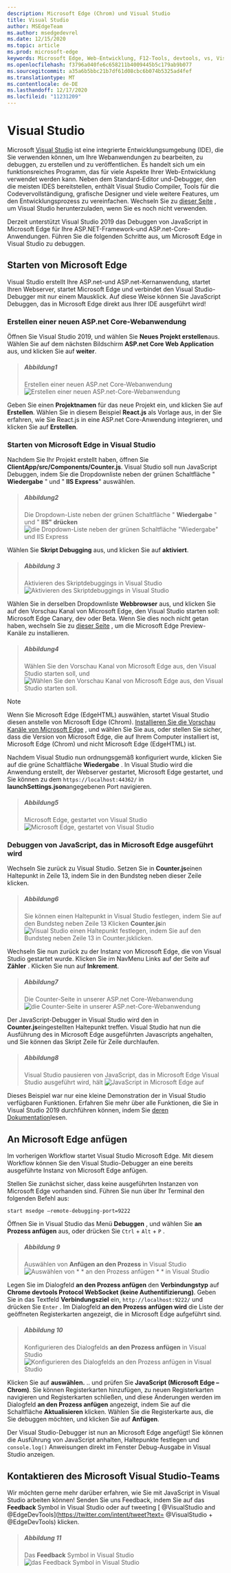 ```yaml
---
description: Microsoft Edge (Chrom) und Visual Studio
title: Visual Studio
author: MSEdgeTeam
ms.author: msedgedevrel
ms.date: 12/15/2020
ms.topic: article
ms.prod: microsoft-edge
keywords: Microsoft Edge, Web-Entwicklung, F12-Tools, devtools, vs, Visual Studio, Debugger
ms.openlocfilehash: f3796a040fe6c658211b4009445b5c179ab9b077
ms.sourcegitcommit: a35a6b5bbc21b7df61d08cbc6b074b5325ad4fef
ms.translationtype: MT
ms.contentlocale: de-DE
ms.lasthandoff: 12/17/2020
ms.locfileid: "11231209"
---
```

# Visual Studio

Microsoft [Visual Studio](https://visualstudio.microsoft.com/vs/) ist eine integrierte Entwicklungsumgebung (IDE), die Sie verwenden können, um Ihre Webanwendungen zu bearbeiten, zu debuggen, zu erstellen und zu veröffentlichen. Es handelt sich um ein funktionsreiches Programm, das für viele Aspekte Ihrer Web-Entwicklung verwendet werden kann. Neben dem Standard-Editor und-Debugger, den die meisten IDES bereitstellen, enthält Visual Studio Compiler, Tools für die Codevervollständigung, grafische Designer und viele weitere Features, um den Entwicklungsprozess zu vereinfachen. Wechseln Sie zu [dieser Seite](https://visualstudio.microsoft.com/downloads/) , um Visual Studio herunterzuladen, wenn Sie es noch nicht verwenden.

Derzeit unterstützt Visual Studio 2019 das Debuggen von JavaScript in Microsoft Edge für Ihre ASP\.NET-Framework-und ASP\.net-Core-Anwendungen. Führen Sie die folgenden Schritte aus, um Microsoft Edge in Visual Studio zu debuggen.

## Starten von Microsoft Edge
Visual Studio erstellt Ihre ASP\.net-und ASP\.net-Kernanwendung, startet Ihren Webserver, startet Microsoft Edge und verbindet den Visual Studio-Debugger mit nur einem Mausklick. Auf diese Weise können Sie JavaScript Debuggen, das in Microsoft Edge direkt aus Ihrer IDE ausgeführt wird!

### Erstellen einer neuen ASP.net Core-Webanwendung

Öffnen Sie Visual Studio 2019, und wählen Sie **Neues Projekt erstellen**aus. Wählen Sie auf dem nächsten Bildschirm **ASP\.net Core Web Application** aus, und klicken Sie auf **weiter**.

> ##### Abbildung1  
> Erstellen einer neuen ASP.net Core-Webanwendung ![ Erstellen einer neuen ASP.net-Core-Webanwendung](./media/create-new-project.png)  

Geben Sie einen **Projektnamen** für das neue Projekt ein, und klicken Sie auf **Erstellen**. Wählen Sie in diesem Beispiel **React.js** als Vorlage aus, in der Sie erfahren, wie Sie React.js in eine ASP.net Core-Anwendung integrieren, und klicken Sie auf **Erstellen**.

### Starten von Microsoft Edge in Visual Studio

Nachdem Sie Ihr Projekt erstellt haben, öffnen Sie **ClientApp/src/Components/Counter.js**. Visual Studio soll nun JavaScript Debuggen, indem Sie die Dropdownliste neben der grünen Schaltfläche " **Wiedergabe** " und " **IIS Express**" auswählen. 

> ##### Abbildung2  
> Die Dropdown-Liste neben der grünen Schaltfläche " **Wiedergabe** " und " **IIS" drücken** 
> ![ die Dropdown-Liste neben der grünen Schaltfläche "Wiedergabe" und IIS Express](./media/vs-dropdown.png)  

Wählen Sie **Skript Debugging** aus, und klicken Sie auf **aktiviert**.

> ##### Abbildung 3  
> Aktivieren des Skriptdebuggings in Visual Studio ![ Aktivieren des Skriptdebuggings in Visual Studio](./media/enable-script-debugging.png)  

Wählen Sie in derselben Dropdownliste **Webbrowser** aus, und klicken Sie auf den Vorschau Kanal von Microsoft Edge, den Visual Studio starten soll: Microsoft Edge Canary, dev oder Beta. Wenn Sie dies noch nicht getan haben, wechseln Sie zu [dieser Seite](https://www.microsoftedgeinsider.com/download) , um die Microsoft Edge Preview-Kanäle zu installieren.

> ##### Abbildung4  
> Wählen Sie den Vorschau Kanal von Microsoft Edge aus, den Visual Studio starten soll, und ![ Wählen Sie den Vorschau Kanal von Microsoft Edge aus, den Visual Studio starten soll.](./media/set-web-browser.png)  

> [!NOTE]
> Wenn Sie Microsoft Edge (EdgeHTML) auswählen, startet Visual Studio diesen anstelle von Microsoft Edge (Chrom). [Installieren Sie die Vorschau Kanäle von Microsoft Edge](https://www.microsoftedgeinsider.com/download) , und wählen Sie Sie aus, oder stellen Sie sicher, dass die Version von Microsoft Edge, die auf Ihrem Computer installiert ist, Microsoft Edge (Chrom) und nicht Microsoft Edge (EdgeHTML) ist.

Nachdem Visual Studio nun ordnungsgemäß konfiguriert wurde, klicken Sie auf die grüne Schaltfläche **Wiedergabe** . In Visual Studio wird die Anwendung erstellt, der Webserver gestartet, Microsoft Edge gestartet, und Sie können zu dem `https://localhost:44362/` in **launchSettings.json**angegebenen Port navigieren.

> ##### Abbildung5  
> Microsoft Edge, gestartet von Visual Studio ![ Microsoft Edge, gestartet von Visual Studio](./media/edge-launch.png)  

### Debuggen von JavaScript, das in Microsoft Edge ausgeführt wird

Wechseln Sie zurück zu Visual Studio. Setzen Sie in **Counter.js**einen Haltepunkt in Zeile 13, indem Sie in den Bundsteg neben dieser Zeile klicken.

> ##### Abbildung6
> Sie können einen Haltepunkt in Visual Studio festlegen, indem Sie auf den Bundsteg neben Zeile 13 Klicken **Counter.js**in 
> ![ Visual Studio einen Haltepunkt festlegen, indem Sie auf den Bundsteg neben Zeile 13 in Counter.jsklicken.](./media/set-breakpoint.png)  

Wechseln Sie nun zurück zu der Instanz von Microsoft Edge, die von Visual Studio gestartet wurde. Klicken Sie im NavMenu Links auf der Seite auf **Zähler** . Klicken Sie nun auf **Inkrement**.

> ##### Abbildung7
> Die Counter-Seite in unserer ASP.net Core-Webanwendung ![ die Counter-Seite in unserer ASP.net-Core-Webanwendung](./media/edge-counter.png)  

Der JavaScript-Debugger in Visual Studio wird den in **Counter.js**eingestellten Haltepunkt treffen. Visual Studio hat nun die Ausführung des in Microsoft Edge ausgeführten Javascripts angehalten, und Sie können das Skript Zeile für Zeile durchlaufen.

> ##### Abbildung8
> Visual Studio pausieren von JavaScript, das in Microsoft Edge Visual Studio ausgeführt wird, hält ![ JavaScript in Microsoft Edge auf](./media/hit-breakpoint.png)  

Dieses Beispiel war nur eine kleine Demonstration der in Visual Studio verfügbaren Funktionen. Erfahren Sie mehr über alle Funktionen, die Sie in Visual Studio 2019 durchführen können, indem Sie [deren Dokumentation](/visualstudio/windows/?view=vs-2019&preserve-view=true)lesen.

## An Microsoft Edge anfügen
Im vorherigen Workflow startet Visual Studio Microsoft Edge. Mit diesem Workflow können Sie den Visual Studio-Debugger an eine bereits ausgeführte Instanz von Microsoft Edge anfügen. 

Stellen Sie zunächst sicher, dass keine ausgeführten Instanzen von Microsoft Edge vorhanden sind. Führen Sie nun über Ihr Terminal den folgenden Befehl aus:

```console
start msedge –remote-debugging-port=9222
```

Öffnen Sie in Visual Studio das Menü **Debuggen** , und wählen Sie **an Prozess anfügen** aus, oder drücken Sie `Ctrl`  +  `Alt`  +  `P` .

> ##### Abbildung 9
> Auswählen von **Anfügen an den Prozess** in Visual Studio ![ Auswählen von * * an den Prozess anfügen * * in Visual Studio](./media/attach-to-process.png)  

Legen Sie im Dialogfeld **an den Prozess anfügen** den **Verbindungstyp** auf **Chrome devtools Protocol WebSocket (keine Authentifizierung)**. Geben Sie in das Textfeld **Verbindungsziel** ein, `http://localhost:9222/` und drücken Sie `Enter` . Im Dialogfeld **an den Prozess anfügen wird** die Liste der geöffneten Registerkarten angezeigt, die in Microsoft Edge aufgeführt sind.

> ##### Abbildung 10
> Konfigurieren des Dialogfelds **an den Prozess anfügen** in Visual Studio ![ Konfigurieren des Dialogfelds an den Prozess anfügen in Visual Studio](./media/attach-to-process-dialog.png)  

Klicken Sie auf **auswählen.** .. und prüfen Sie **JavaScript (Microsoft Edge – Chrom)**. Sie können Registerkarten hinzufügen, zu neuen Registerkarten navigieren und Registerkarten schließen, und diese Änderungen werden im Dialogfeld **an den Prozess anfügen** angezeigt, indem Sie auf die Schaltfläche **Aktualisieren** klicken. Wählen Sie die Registerkarte aus, die Sie debuggen möchten, und klicken Sie auf **Anfügen**.

Der Visual Studio-Debugger ist nun an Microsoft Edge angefügt! Sie können die Ausführung von JavaScript anhalten, Haltepunkte festlegen und `console.log()` Anweisungen direkt im Fenster Debug-Ausgabe in Visual Studio anzeigen.

## Kontaktieren des Microsoft Visual Studio-Teams  

Wir möchten gerne mehr darüber erfahren, wie Sie mit JavaScript in Visual Studio arbeiten können!  Senden Sie uns Feedback, indem Sie auf das **Feedback** Symbol in Visual Studio oder auf tweeting [ @VisualStudio and @EdgeDevTools](https://twitter.com/intent/tweet?text= @VisualStudio + @EdgeDevTools) klicken.  

> ##### Abbildung 11
> Das **Feedback** Symbol in Visual Studio ![ das Feedback Symbol in Visual Studio](./media/feedback-icon.png)  
